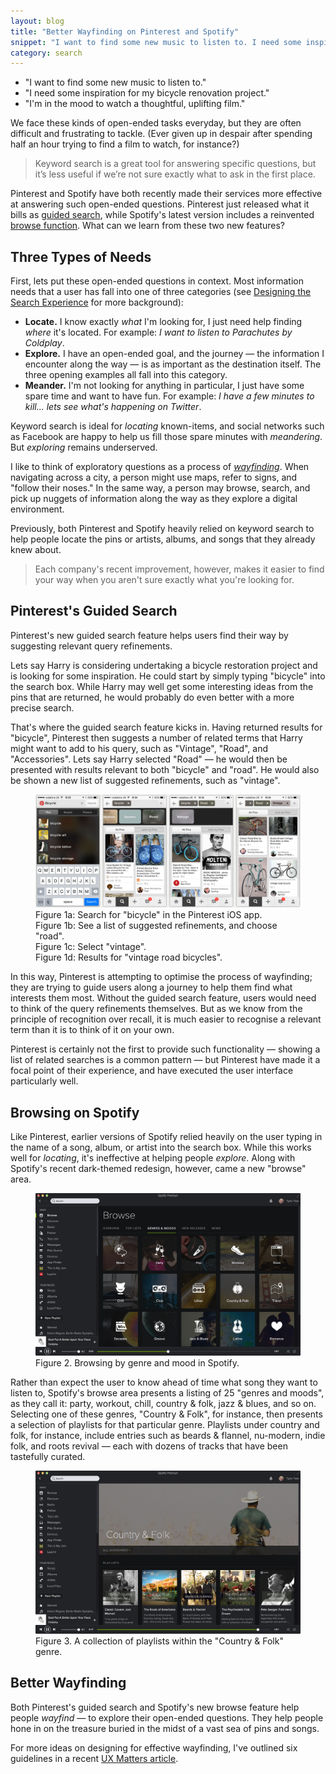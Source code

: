 ```yaml
---
layout: blog
title: "Better Wayfinding on Pinterest and Spotify"
snippet: "I want to find some new music to listen to. I need some inspiration for my bicycle renovation project. I'm in the mood to watch a thoughtful, uplifting film. We face these kind of open-ended tasks everyday, but they are often difficult and frustrating to tackle. (Ever given up in despair after spending half an hour trying to find a film to watch, for instance?) Keyword search is a great tool for answering specific questions, but it's less useful if we're not sure exactly what to ask in the first place."
category: search
---
```



* "I want to find some new music to listen to."
* "I need some inspiration for my bicycle renovation project."
* "I'm in the mood to watch a thoughtful, uplifting film."

We face these kinds of open-ended tasks everyday, but they are often difficult and frustrating to tackle. (Ever given up in despair after spending half an hour trying to find a film to watch, for instance?)

> Keyword search is a great tool for answering specific questions, but it’s less useful if we’re not sure exactly what to ask in the first place.

Pinterest and Spotify have both recently made their services more effective at answering such open-ended questions. Pinterest just released what it bills as [guided search](http://blog.pinterest.com/post/83772264616/guided-search-a-new-way-to-find-what-youre-looking), while Spotify's latest version includes a reinvented [browse function](http://news.spotify.com/us/2014/04/02/spotify-paints-it-black-with-new-look/). What can we learn from these two new features?

## Three Types of Needs
First, lets put these open-ended questions in context. Most information needs that a user has fall into one of three categories (see [Designing the Search Experience](http://designingthesearchexperience.com) for more background):

* **Locate.** I know exactly _what_ I'm looking for, I just need help finding _where_ it's located. For example: _I want to listen to Parachutes by Coldplay_.
* **Explore.** I have an open-ended goal, and the journey — the information I encounter along the way — is as important as the destination itself. The three opening examples all fall into this category.
* **Meander.** I'm not looking for anything in particular, I just have some spare time and want to have fun. For example: _I have a few minutes to kill... lets see what's happening on Twitter_.

Keyword search is ideal for _locating_ known-items, and social networks such as Facebook are happy to help us fill those spare minutes with _meandering_. But _exploring_ remains underserved.

I like to think of exploratory questions as a process of _[wayfinding](http://twigkit.com/blog/2013/11/07/information-wayfinding.html)_. When navigating across a city, a person might use maps, refer to signs, and "follow their noses." In the same way,  a person may browse, search, and pick up nuggets of information along the way as they explore a digital environment. 

Previously, both Pinterest and Spotify heavily relied on keyword search to help people locate the pins or artists, albums, and songs that they already knew about.

> Each company's recent improvement, however, makes it easier to find your way when you aren't sure exactly what you're looking for.

## Pinterest's Guided Search
Pinterest's new guided search feature helps users find their way by suggesting relevant query refinements.

Lets say Harry is considering undertaking a bicycle restoration project and is looking for some inspiration. He could start by simply typing "bicycle" into the search box. While Harry may well get some interesting ideas from the pins that are returned, he would probably do even better with a more precise search.

That's where the guided search feature kicks in. Having returned results for "bicycle", Pinterest then suggests a number of related terms that Harry might want to add to his query, such as "Vintage", "Road", and "Accessories". Lets say Harry selected "Road" — he would then be presented with results relevant to both "bicycle" and "road". He would also be shown a new list of suggested refinements, such as "vintage".

<figure class="large">
	<img src="/resources/images/2014-05-12/pinterest-guided-search.jpg" />
	<figcaption>Figure 1a: Search for "bicycle" in the Pinterest iOS app.<br/>Figure 1b: See a list of suggested refinements, and choose "road".<br/>Figure 1c: Select "vintage".<br/> Figure 1d: Results for "vintage road bicycles".</figcaption>
</figure>

In this way, Pinterest is attempting to optimise the process of wayfinding; they are trying to guide users along a journey to help them find what interests them most. Without the guided search feature, users would need to think of the query refinements themselves. But as we know from the principle of recognition over recall, it is much easier to recognise a relevant term than it is to think of it on your own.

Pinterest is certainly not the first to provide such functionality — showing a list of related searches is a common pattern — but Pinterest have made it a focal point of their experience, and have executed the user interface particularly well.

## Browsing on Spotify
Like Pinterest, earlier versions of Spotify relied heavily on the user typing in the name of a song, album, or artist into the search box. While this works well for _locating_, it's ineffective at helping people _explore_. Along with Spotify's recent dark-themed redesign, however, came a new "browse" area.

<figure class="large">
	<img src="/resources/images/2014-05-12/spotify-genres.jpg" />
	<figcaption>Figure 2. Browsing by genre and mood in Spotify.</figcaption>
</figure>

Rather than expect the user to know ahead of time what song they want to listen to, Spotify's browse area presents a listing of 25 "genres and moods", as they call it: party, workout, chill, country & folk, jazz & blues, and so on. Selecting one of these genres, "Country & Folk", for instance, then presents a selection of playlists for that particular genre. Playlists under country and folk, for instance, include entries such as beards & flannel, nu-modern, indie folk, and roots revival — each with dozens of tracks that have been tastefully curated.

<figure class="medium">
	<img src="/resources/images/2014-05-12/spotify-playlists.jpg" />
	<figcaption>Figure 3. A collection of playlists within the "Country &amp; Folk" genre.</figcaption>
</figure>


## Better Wayfinding
Both Pinterest's guided search and Spotify's new browse feature help people _wayfind_ — to explore their open-ended questions. They help people hone in on the treasure buried in the midst of a vast sea of pins and songs.

For more ideas on designing for effective wayfinding, I've outlined six guidelines in a recent [UX Matters article](http://www.uxmatters.com/mt/archives/2014/03/information-wayfinding-part-3-designing-for-wayfinding-1.php).